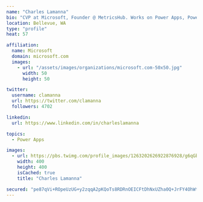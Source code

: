 ```yaml
---
name: "Charles Lamanna"
bio: "CVP at Microsoft, Founder @ MetricsHub. Works on Power Apps, Power Automate, Power Virtual Agent, Common Data Service and Dynamics 365."
location: Bellevue, WA
type: "profile"
heat: 57

affiliation:
  name: Microsoft
  domain: microsoft.com
  images:
    - url: "/assets/images/organizations/microsoft.com-50x50.jpg"
      width: 50
      height: 50

twitter:
  username: clamanna
  url: https://twitter.com/clamanna
  followers: 4702

linkedin:
  url: https://www.linkedin.com/in/charleslamanna

topics:
  - Power Apps

images:
  - url: https://pbs.twimg.com/profile_images/1263202626922876928/g6qGbHZ-_400x400.jpg
    width: 400
    height: 400
    isCached: true
    title: "Charles Lamanna"

secured: "pe87qVi+ROpeUzUG+y2zqqA2pKQoTs8RDRnOEICFtDhNxUZha0Q+JrFY4OhWt6rAav+30VuKXTrCfXdvnQN6aQiuZ6UP9vcWPdQV2XonJAIW/oBlzC/rojK67hwjCdRLlOaFCi6DZoiRV7DPqOHs4LyxI7Y8fzujiZ8SMABRuOH/2u+8ck39lwsPdIOhoUNux+//PxscyVnqRo0zk/plDBRNLb+iKzAR8RcxpnAX8ROIF1yy+4PYqQe3BMhlHFHG6WgOCUPK7BSKDnsnPs2n7l5HVTnsaZXTW52RnTTCIIbEWZfgly5XiapBFP91A2sjA91J1BsYXBpsvsLPQH8K8gUOrrm+R13/HwsO2EifZZ0jhvMpBKnztqyS6PkK8XtjQiE468KDlS58dp3FhpnyKZUeXiKmfA4ngm93E/aMkg0=;SSoiF1AabMqH0eY6popZdg=="
---
```


